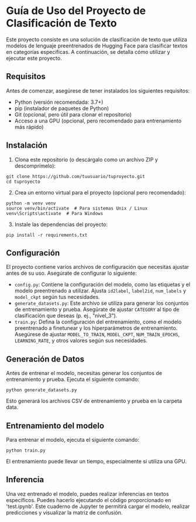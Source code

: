 # Guía de Uso del Proyecto de Clasificación de Texto
Este proyecto consiste en una solución de clasificación de texto que utiliza modelos de lenguaje preentrenados de Hugging Face para clasificar textos en categorías específicas. A continuación, se detalla cómo utilizar y ejecutar este proyecto.

## Requisitos
Antes de comenzar, asegúrese de tener instalados los siguientes requisitos:

- Python (versión recomendada: 3.7+)
- pip (instalador de paquetes de Python)
- Git (opcional, pero útil para clonar el repositorio)
- Acceso a una GPU (opcional, pero recomendado para entrenamiento más rápido)
  
## Instalación

1. Clona este repositorio (o descárgalo como un archivo ZIP y descomprímelo):
```
git clone https://github.com/tuusuario/tuproyecto.git
cd tuproyecto
```

2. Crea un entorno virtual para el proyecto (opcional pero recomendado):
```
python -m venv venv
source venv/bin/activate  # Para sistemas Unix / Linux
venv\Scripts\activate  # Para Windows
```

3. Instale las dependencias del proyecto:
```
pip install -r requirements.txt
```

## Configuración
El proyecto contiene varios archivos de configuración que necesitas ajustar antes de su uso. Asegúrate de configurar lo siguiente:

- `config.py`: Contiene la configuración del modelo, como las etiquetas y el modelo preentrenado a utilizar. Ajusta `id2label`, `label2id`, `num_labels` y `model_ckpt` según tus necesidades.
- `generate_datasets.py`: Este archivo se utiliza para generar los conjuntos de entrenamiento y prueba. Asegúrate de ajustar `CATEGORY` al tipo de clasificación que deseas (p. ej., "nivel_3").
- `train.py`: Defina la configuración del entrenamiento, como el modelo preentrenado a finetunear y los hiperparámetros de entrenamiento. Asegúrese de ajustar `MODEL_TO_TRAIN`, `MODEL_CKPT`, `NUM_TRAIN_EPOCHS`, `LEARNING_RATE`, y otros valores según sus necesidades.

## Generación de Datos
Antes de entrenar el modelo, necesitas generar los conjuntos de entrenamiento y prueba. Ejecuta el siguiente comando:
```
python generate_datasets.py
```
Esto generará los archivos CSV de entrenamiento y prueba en la carpeta data.

## Entrenamiento del modelo
Para entrenar el modelo, ejecuta el siguiente comando:
```
python train.py
```
El entrenamiento puede llevar un tiempo, especialmente si utiliza una GPU.

## Inferencia
Una vez entrenado el modelo, puedes realizar inferencias en textos específicos. Puedes hacerlo ejecutando el código proporcionado en 'test.ipynb'. Este cuaderno de Jupyter te permitirá cargar el modelo, realizar predicciones y visualizar la matriz de confusión.
